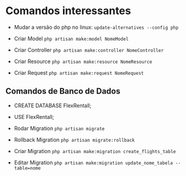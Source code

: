 # Comandos interessantes

- Mudar a versão do php no linux:
`update-alternatives --config php`

- Criar Model
`php artisan make:model NomeModel`

- Criar Controller
`php artisan make:controller NomeController`

- Criar Resource
`php artisan make:resource NomeResource`

- Criar Request
`php artisan make:request NomeRequest`

## Comandos de Banco de Dados

- CREATE DATABASE FlexRentall;
- USE FlexRentall;

- Rodar Migration
`php artisan migrate`

- Rollback Migration
`php artisan migrate:rollback`

- Criar Migration
`php artisan make:migration create_flights_table`

- Editar Migration
`php artisan make:migration update_nome_tabela --table=nome`
